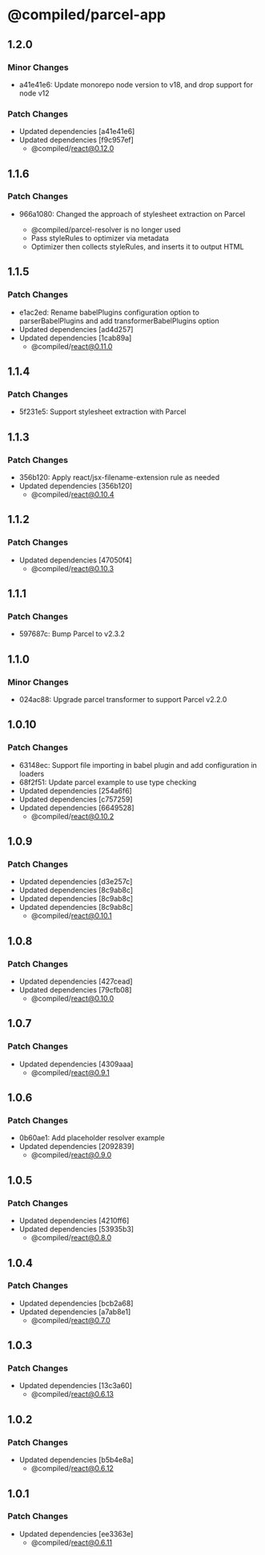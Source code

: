 # @compiled/parcel-app

## 1.2.0

### Minor Changes

- a41e41e6: Update monorepo node version to v18, and drop support for node v12

### Patch Changes

- Updated dependencies [a41e41e6]
- Updated dependencies [f9c957ef]
  - @compiled/react@0.12.0

## 1.1.6

### Patch Changes

- 966a1080: Changed the approach of stylesheet extraction on Parcel

  - @compiled/parcel-resolver is no longer used
  - Pass styleRules to optimizer via metadata
  - Optimizer then collects styleRules, and inserts it to output HTML

## 1.1.5

### Patch Changes

- e1ac2ed: Rename babelPlugins configuration option to parserBabelPlugins and add transformerBabelPlugins option
- Updated dependencies [ad4d257]
- Updated dependencies [1cab89a]
  - @compiled/react@0.11.0

## 1.1.4

### Patch Changes

- 5f231e5: Support stylesheet extraction with Parcel

## 1.1.3

### Patch Changes

- 356b120: Apply react/jsx-filename-extension rule as needed
- Updated dependencies [356b120]
  - @compiled/react@0.10.4

## 1.1.2

### Patch Changes

- Updated dependencies [47050f4]
  - @compiled/react@0.10.3

## 1.1.1

### Patch Changes

- 597687c: Bump Parcel to v2.3.2

## 1.1.0

### Minor Changes

- 024ac88: Upgrade parcel transformer to support Parcel v2.2.0

## 1.0.10

### Patch Changes

- 63148ec: Support file importing in babel plugin and add configuration in loaders
- 68f2f51: Update parcel example to use type checking
- Updated dependencies [254a6f6]
- Updated dependencies [c757259]
- Updated dependencies [6649528]
  - @compiled/react@0.10.2

## 1.0.9

### Patch Changes

- Updated dependencies [d3e257c]
- Updated dependencies [8c9ab8c]
- Updated dependencies [8c9ab8c]
- Updated dependencies [8c9ab8c]
  - @compiled/react@0.10.1

## 1.0.8

### Patch Changes

- Updated dependencies [427cead]
- Updated dependencies [79cfb08]
  - @compiled/react@0.10.0

## 1.0.7

### Patch Changes

- Updated dependencies [4309aaa]
  - @compiled/react@0.9.1

## 1.0.6

### Patch Changes

- 0b60ae1: Add placeholder resolver example
- Updated dependencies [2092839]
  - @compiled/react@0.9.0

## 1.0.5

### Patch Changes

- Updated dependencies [4210ff6]
- Updated dependencies [53935b3]
  - @compiled/react@0.8.0

## 1.0.4

### Patch Changes

- Updated dependencies [bcb2a68]
- Updated dependencies [a7ab8e1]
  - @compiled/react@0.7.0

## 1.0.3

### Patch Changes

- Updated dependencies [13c3a60]
  - @compiled/react@0.6.13

## 1.0.2

### Patch Changes

- Updated dependencies [b5b4e8a]
  - @compiled/react@0.6.12

## 1.0.1

### Patch Changes

- Updated dependencies [ee3363e]
  - @compiled/react@0.6.11
